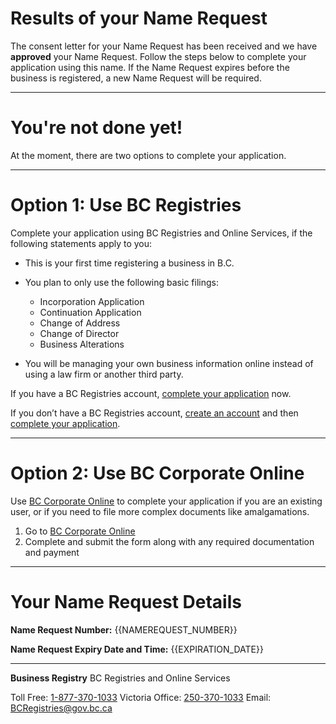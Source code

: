 # Results of your Name Request

The consent letter for your Name Request has been received and we have **approved** your Name Request. Follow the steps below to complete your application using this name. If the Name Request expires before the business is registered, a new Name Request will be required.

---

# You\'re not done yet!

At the moment, there are two options to complete your application.

---

# Option 1: Use BC Registries

Complete your application using BC Registries and Online Services, if the following statements apply to you:

- This is your first time registering a business in B.C.

- You plan to only use the following basic filings:
  - Incorporation Application
  - Continuation Application
  - Change of Address
  - Change of Director
  - Business Alterations

- You will be managing your own business information online instead of using a law firm or another third party.

If you have a BC Registries account, [complete your application]({{MAGIC_LINK}}) now.

If you don’t have a BC Registries account, [create an account]({{BUSINESS_URL}}) and then [complete your application]({{MAGIC_LINK}}).

---

# Option 2: Use BC Corporate Online

Use [BC Corporate Online]({{CORP_ONLINE_URL}}) to complete your application if you are an existing user, or if you need to file more complex documents like amalgamations.

1. Go to [BC Corporate Online]({{CORP_ONLINE_URL}})
2. Complete and submit the form along with any required documentation and payment

---

# Your Name Request Details

**Name Request Number:**
{{NAMEREQUEST_NUMBER}}

**Name Request Expiry Date and Time:**
{{EXPIRATION_DATE}}

---

**Business Registry**
BC Registries and Online Services

Toll Free: [1-877-370-1033](1-877-370-1033)
Victoria Office: [250-370-1033](250-370-1033)
Email: [BCRegistries@gov.bc.ca](BCRegistries@gov.bc.ca)
